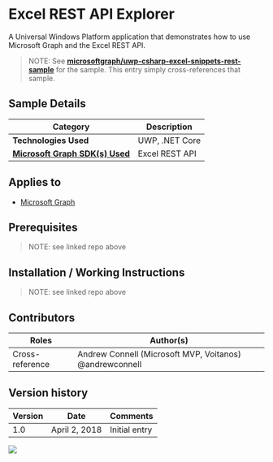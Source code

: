 # Excel REST API Explorer

A Universal Windows Platform application that demonstrates how to use Microsoft Graph and the Excel REST API.

> NOTE: See **[microsoftgraph/uwp-csharp-excel-snippets-rest-sample](https://github.com/microsoftgraph/uwp-csharp-excel-snippets-rest-sample)** for the sample. This entry simply cross-references that sample.

## Sample Details

|               Category               |  Description   |
| ------------------------------------ | -------------- |
| **Technologies Used**                | UWP, .NET Core |
| **[Microsoft Graph SDK(s) Used][1]** | Excel REST API |

## Applies to

* [Microsoft Graph](https://developer.microsoft.com/en-us/graph)

## Prerequisites

> NOTE: see linked repo above

## Installation / Working Instructions

> NOTE: see linked repo above

## Contributors

|      Roles      |                        Author(s)                        |
| --------------- | ------------------------------------------------------- |
| Cross-reference | Andrew Connell (Microsoft MVP, Voitanos) @andrewconnell |

## Version history

| Version |     Date      |   Comments    |
| ------- | ------------- | ------------- |
| 1.0     | April 2, 2018 | Initial entry |

[1]: https://developer.microsoft.com/en-us/graph/code-samples-and-sdks

<img src="https://telemetry.sharepointpnp.com/msgraph-community-samples/samples/uwp-csharp-excel-snippets-rest" />